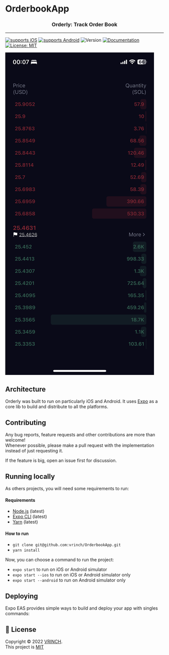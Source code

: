 # OrderbookApp

<p align="center">
<! ---  <img alt="Orderly: Track Order Book" src="./assets/images/demo.png" height="1170" width="2532" />
  <h3 align="center">Orderly: Track Order Book</h3>
</p>

---

[![supports iOS](https://img.shields.io/badge/iOS-4630EB.svg?style=flat-square&logo=APPLE&labelColor=999999&logoColor=fff)](https://github.com/vrinch/OrderbookApp)
[![supports Android](https://img.shields.io/badge/Android-4630EB.svg?style=flat-square&logo=ANDROID&labelColor=A4C639&logoColor=fff)](https://expo.dev/artifacts/eas/xzPdeZAmnypHogNpXMGmuT.apk)
<img alt="Version" src="https://img.shields.io/badge/version-0.1.0-blue.svg?cacheSeconds=2592000" />
<a href="https://github.com/vrinch/OrderbookApp" target="_blank">
<img alt="Documentation" src="https://img.shields.io/badge/documentation-yes-brightgreen.svg" />
</a>
<a href="https://github.com/vrinch/OrderbookApp/blob/main/LICENSE" target="_blank">
<img alt="License: MIT" src="https://img.shields.io/badge/License-MIT-yellow.svg" />
</a>

![OrderbookApp: Track Order Book](./assets/images/demo.png)

## Architecture

Orderly was built to run on particularly iOS and Android. It uses [Expo](https://expo.dev/) as a core lib to build and distribute to all the platforms.

## Contributing

Any bug reports, feature requests and other contributions are more than welcome! <br/>
Whenever possible, please make a pull request with the implementation instead of just requesting it.

If the feature is big, open an issue first for discussion.

## Running locally

As others projects, you will need some requirements to run:

#### Requirements

- [Node.js](https://nodejs.org/) (latest)
- [Expo CLI](https://expo.dev/) (latest)
- [Yarn](https://yarnpkg.com/) (latest)

#### How to run

- `git clone git@github.com:vrinch/OrderbookApp.git`
- `yarn install`

Now, you can choose a command to run the project:

- `expo start` to run on iOS or Android simulator
- `expo start --ios` to run on iOS or Android simulator only
- `expo start --android` to run on Android simulator only

## Deploying

Expo EAS provides simple ways to build and deploy your app with singles commands:

## 📝 License

Copyright © 2022 [VRINCH](https://github.com/vrinch).<br />
This project is [MIT](https://github.com/vrinch/OrderbookApp/blob/main/LICENSE)
